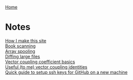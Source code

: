 [Home](index.html)

# Notes

[How I make this site](posts/website.html)\
[Book scanning](posts/bookscanning.html)\
[Array spooling](posts/spooling.html)\
[Diffing large files](posts/vimdiffbig.html)\
[Vector coupling coefficient basics](posts/vectorcouple.html)\
[Useful (to me) vector coupling identities](posts/vectorident.html)\
[Quick guide to setup ssh keys for GitHub on a new machine](posts/githubssh.html)
